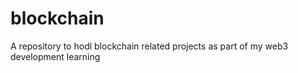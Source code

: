 # blockchain
A repository to hodl blockchain related projects as part of my web3 development learning
